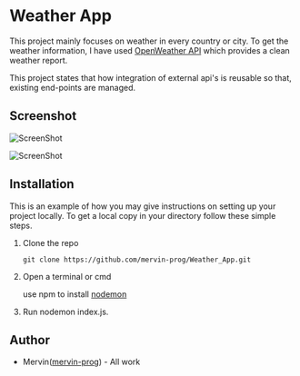 # Weather App

 This project mainly focuses on weather in every country or city. To get the weather information, I have used [OpenWeather API](https://openweathermap.org/) which provides a clean weather report.

 This project states that how integration of external api's is reusable so that, existing end-points are managed.

## Screenshot

 ![ScreenShot](https://raw.github.com/mervin-prog/Weather_App/main/Output/Screenshot.1.png)

 ![ScreenShot](https://raw.github.com/mervin-prog/Weather_App/main/Output/Screenshot.2.png)

## Installation

 This is an example of how you may give instructions on setting up your project locally. To get a local copy in your directory follow these simple steps.

 1. Clone the repo 
 
    ``` git clone https://github.com/mervin-prog/Weather_App.git ```

2. Open a terminal or cmd

    use npm to install [nodemon](https://www.npmjs.com/package/nodemon)

3. Run nodemon index.js.

## Author

 * Mervin([mervin-prog](https://github.com/mervin-prog)) - All work